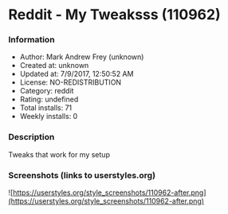 # Reddit - My Tweaksss (110962)

### Information
- Author: Mark Andrew Frey (unknown)
- Created at: unknown
- Updated at: 7/9/2017, 12:50:52 AM
- License: NO-REDISTRIBUTION
- Category: reddit
- Rating: undefined
- Total installs: 71
- Weekly installs: 0


### Description
Tweaks that work for my setup


### Screenshots (links to userstyles.org)
![https://userstyles.org/style_screenshots/110962-after.png](https://userstyles.org/style_screenshots/110962-after.png)


